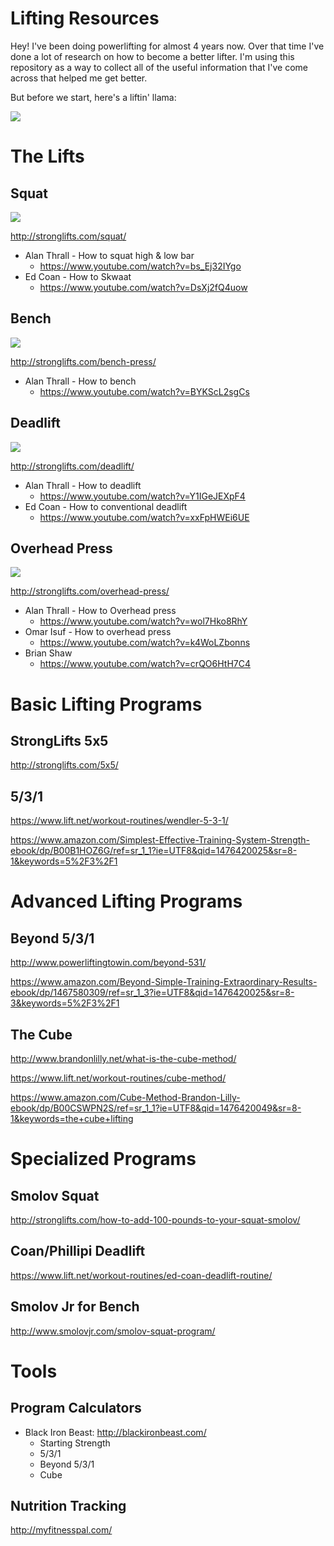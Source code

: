 # Lifting Resources

Hey! I've been doing powerlifting for almost 4 years now. Over that time I've done a lot of research on how to become a better lifter. I'm using this repository as a way to collect all of the useful information that I've come across that helped me get better.

But before we start, here's a liftin' llama:

![](https://media.giphy.com/media/3o6gb7ttGsXqohupz2/giphy.gif)

# The Lifts

## Squat

![](https://media.giphy.com/media/AWfeFosX36RTW/giphy.gif)

http://stronglifts.com/squat/

- Alan Thrall - How to squat high & low bar
  + https://www.youtube.com/watch?v=bs_Ej32IYgo
- Ed Coan - How to Skwaat
  + https://www.youtube.com/watch?v=DsXj2fQ4uow

## Bench

![](https://media.giphy.com/media/Ox658KujC4ny8/giphy.gif)

http://stronglifts.com/bench-press/

- Alan Thrall - How to bench
  + https://www.youtube.com/watch?v=BYKScL2sgCs


## Deadlift

![](https://media.giphy.com/media/M2qCVgOKaSNLG/giphy.gif)

http://stronglifts.com/deadlift/

- Alan Thrall - How to deadlift
  + https://www.youtube.com/watch?v=Y1IGeJEXpF4
- Ed Coan - How to conventional deadlift
  + https://www.youtube.com/watch?v=xxFpHWEi6UE

## Overhead Press

![](http://i.imgur.com/GoYFIr5.gif)

http://stronglifts.com/overhead-press/

- Alan Thrall - How to Overhead press
  + https://www.youtube.com/watch?v=wol7Hko8RhY
- Omar Isuf - How to overhead press
  + https://www.youtube.com/watch?v=k4WoLZbonns
- Brian Shaw
  + https://www.youtube.com/watch?v=crQO6HtH7C4

# Basic Lifting Programs

## StrongLifts 5x5

http://stronglifts.com/5x5/

## 5/3/1

https://www.lift.net/workout-routines/wendler-5-3-1/

https://www.amazon.com/Simplest-Effective-Training-System-Strength-ebook/dp/B00B1HOZ6G/ref=sr_1_1?ie=UTF8&qid=1476420025&sr=8-1&keywords=5%2F3%2F1

# Advanced Lifting Programs

## Beyond 5/3/1

http://www.powerliftingtowin.com/beyond-531/

https://www.amazon.com/Beyond-Simple-Training-Extraordinary-Results-ebook/dp/1467580309/ref=sr_1_3?ie=UTF8&qid=1476420025&sr=8-3&keywords=5%2F3%2F1

## The Cube

http://www.brandonlilly.net/what-is-the-cube-method/

https://www.lift.net/workout-routines/cube-method/

https://www.amazon.com/Cube-Method-Brandon-Lilly-ebook/dp/B00CSWPN2S/ref=sr_1_1?ie=UTF8&qid=1476420049&sr=8-1&keywords=the+cube+lifting

# Specialized Programs

## Smolov Squat

http://stronglifts.com/how-to-add-100-pounds-to-your-squat-smolov/

## Coan/Phillipi Deadlift

https://www.lift.net/workout-routines/ed-coan-deadlift-routine/

## Smolov Jr for Bench

http://www.smolovjr.com/smolov-squat-program/

# Tools

## Program Calculators

- Black Iron Beast: http://blackironbeast.com/
  + Starting Strength
  + 5/3/1
  + Beyond 5/3/1
  + Cube

## Nutrition Tracking

http://myfitnesspal.com/
